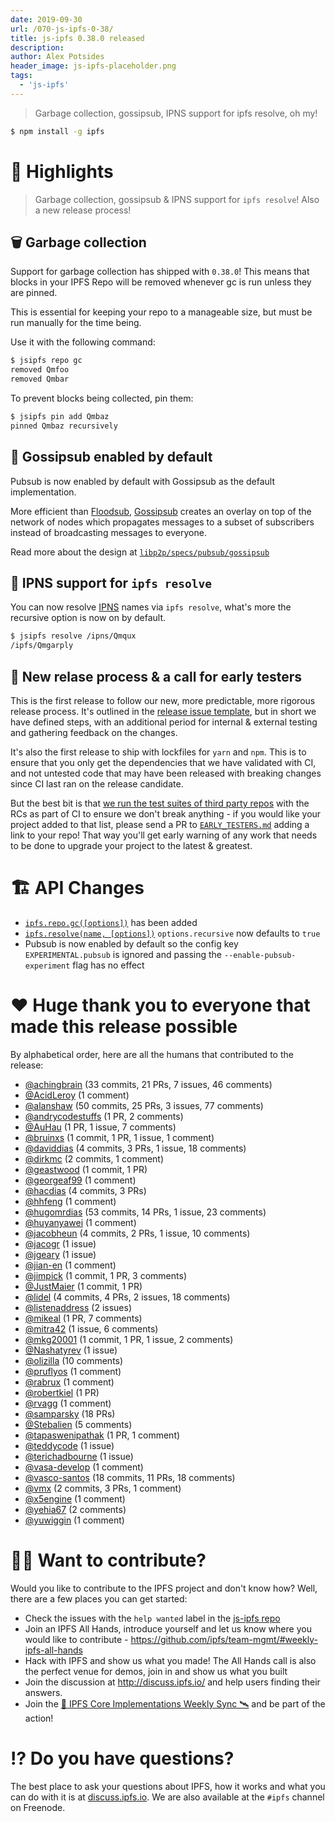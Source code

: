 ```yaml
---
date: 2019-09-30
url: /070-js-ipfs-0-38/
title: js-ipfs 0.38.0 released
description:
author: Alex Potsides
header_image: js-ipfs-placeholder.png
tags:
  - 'js-ipfs'
---
```


> Garbage collection, gossipsub, IPNS support for ipfs resolve, oh my!

```bash
$ npm install -g ipfs
```

# 🔦 Highlights

> Garbage collection, gossipsub & IPNS support for `ipfs resolve`! Also a new release process!

## 🗑️ Garbage collection

Support for garbage collection has shipped with `0.38.0`! This means that blocks in your IPFS Repo will be removed whenever gc is run unless they are pinned.

This is essential for keeping your repo to a manageable size, but must be run manually for the time being.

Use it with the following command:

```bash
$ jsipfs repo gc
removed Qmfoo
removed Qmbar
```

To prevent blocks being collected, pin them:

```bash
$ jsipfs pin add Qmbaz
pinned Qmbaz recursively
```

## 💬 Gossipsub enabled by default

Pubsub is now enabled by default with Gossipsub as the default implementation.

More efficient than [Floodsub](https://github.com/libp2p/js-libp2p-floodsub), [Gossipsub](https://github.com/ChainSafe/gossipsub-js) creates an overlay on top of the network of nodes which propagates messages to a subset of subscribers instead of broadcasting messages to everyone.

Read more about the design at [`libp2p/specs/pubsub/gossipsub`](https://github.com/libp2p/specs/tree/master/pubsub/gossipsub)

## 📛 IPNS support for `ipfs resolve`

You can now resolve [IPNS](https://docs.ipfs.io/guides/concepts/ipns/) names via `ipfs resolve`, what's more the recursive option is now on by default.

```bash
$ jsipfs resolve /ipns/Qmqux
/ipfs/Qmgarply
```

## 🎁 New relase process & a call for early testers

This is the first release to follow our new, more predictable, more rigorous release process. It's outlined in the [release issue template](https://github.com/ipfs/js-ipfs/blob/master/doc/RELEASE_ISSUE_TEMPLATE.md), but in short we have defined steps, with an additional period for internal & external testing and gathering feedback on the changes.

It's also the first release to ship with lockfiles for `yarn` and `npm`. This is to ensure that you only get the dependencies that we have validated with CI, and not untested code that may have been released with breaking changes since CI last ran on the release candidate.

But the best bit is that [we run the test suites of third party repos](https://travis-ci.com/ipfs/js-ipfs/builds/129226310) with the RCs as part of CI to ensure we don't break anything - if you would like your project added to that list, please send a PR to [`EARLY_TESTERS.md`](https://github.com/ipfs/js-ipfs/blob/master/doc/EARLY_TESTERS.md) adding a link to your repo! That way you'll get early warning of any work that needs to be done to upgrade your project to the latest & greatest.

# 🏗 API Changes

- [`ipfs.repo.gc([options])`](https://github.com/ipfs/interface-js-ipfs-core/blob/master/SPEC/REPO.md#repogc) has been added
- [`ipfs.resolve(name, [options])`](https://github.com/ipfs/interface-js-ipfs-core/blob/master/SPEC/MISCELLANEOUS.md#resolve) `options.recursive` now defaults to `true`
- Pubsub is now enabled by default so the config key `EXPERIMENTAL.pubsub` is ignored and passing the `--enable-pubsub-experiment` flag has no effect

# ❤️ Huge thank you to everyone that made this release possible

By alphabetical order, here are all the humans that contributed to the release:

- [@achingbrain](https://github.com/achingbrain) (33 commits, 21 PRs, 7 issues, 46 comments)
- [@AcidLeroy](https://github.com/AcidLeroy) (1 comment)
- [@alanshaw](https://github.com/alanshaw) (50 commits, 25 PRs, 3 issues, 77 comments)
- [@andrycodestuffs](https://github.com/andrycodestuffs) (1 PR, 2 comments)
- [@AuHau](https://github.com/AuHau) (1 PR, 1 issue, 7 comments)
- [@bruinxs](https://github.com/bruinxs) (1 commit, 1 PR, 1 issue, 1 comment)
- [@daviddias](https://github.com/daviddias) (4 commits, 3 PRs, 1 issue, 18 comments)
- [@dirkmc](https://github.com/dirkmc) (2 commits, 1 comment)
- [@geastwood](https://github.com/geastwood) (1 commit, 1 PR)
- [@georgeaf99](https://github.com/georgeaf99) (1 comment)
- [@hacdias](https://github.com/hacdias) (4 commits, 3 PRs)
- [@hhfeng](https://github.com/hhfeng) (1 comment)
- [@hugomrdias](https://github.com/hugomrdias) (53 commits, 14 PRs, 1 issue, 23 comments)
- [@huyanyawei](https://github.com/huyanyawei) (1 comment)
- [@jacobheun](https://github.com/jacobheun) (4 commits, 2 PRs, 1 issue, 10 comments)
- [@jacogr](https://github.com/jacogr) (1 issue)
- [@jgeary](https://github.com/jgeary) (1 issue)
- [@jian-en](https://github.com/jian-en) (1 comment)
- [@jimpick](https://github.com/jimpick) (1 commit, 1 PR, 3 comments)
- [@JustMaier](https://github.com/JustMaier) (1 commit, 1 PR)
- [@lidel](https://github.com/lidel) (4 commits, 4 PRs, 2 issues, 18 comments)
- [@listenaddress](https://github.com/listenaddress) (2 issues)
- [@mikeal](https://github.com/mikeal) (1 PR, 7 comments)
- [@mitra42](https://github.com/mitra42) (1 issue, 6 comments)
- [@mkg20001](https://github.com/mkg20001) (1 commit, 1 PR, 1 issue, 2 comments)
- [@Nashatyrev](https://github.com/Nashatyrev) (1 issue)
- [@olizilla](https://github.com/olizilla) (10 comments)
- [@pruflyos](https://github.com/pruflyos) (1 comment)
- [@rabrux](https://github.com/rabrux) (1 comment)
- [@robertkiel](https://github.com/robertkiel) (1 PR)
- [@rvagg](https://github.com/rvagg) (1 comment)
- [@samparsky](https://github.com/samparsky) (18 PRs)
- [@Stebalien](https://github.com/Stebalien) (5 comments)
- [@tapaswenipathak](https://github.com/tapaswenipathak) (1 PR, 1 comment)
- [@teddycode](https://github.com/teddycode) (1 issue)
- [@terichadbourne](https://github.com/terichadbourne) (1 issue)
- [@vasa-develop](https://github.com/vasa-develop) (1 comment)
- [@vasco-santos](https://github.com/vasco-santos) (18 commits, 11 PRs, 18 comments)
- [@vmx](https://github.com/vmx) (2 commits, 3 PRs, 1 comment)
- [@x5engine](https://github.com/x5engine) (1 comment)
- [@yehia67](https://github.com/yehia67) (2 comments)
- [@yuwiggin](https://github.com/yuwiggin) (1 comment)

# 🙌🏽 Want to contribute?

Would you like to contribute to the IPFS project and don't know how? Well, there are a few places you can get started:

- Check the issues with the `help wanted` label in the [js-ipfs repo](https://github.com/ipfs/js-ipfs/issues?q=is%3Aopen+is%3Aissue+label%3A%22help+wanted%22)
- Join an IPFS All Hands, introduce yourself and let us know where you would like to contribute - https://github.com/ipfs/team-mgmt/#weekly-ipfs-all-hands
- Hack with IPFS and show us what you made! The All Hands call is also the perfect venue for demos, join in and show us what you built
- Join the discussion at http://discuss.ipfs.io/ and help users finding their answers.
- Join the [🚀 IPFS Core Implementations Weekly Sync 🛰](https://github.com/ipfs/team-mgmt/issues/992) and be part of the action!

# ⁉️ Do you have questions?

The best place to ask your questions about IPFS, how it works and what you can do with it is at [discuss.ipfs.io](http://discuss.ipfs.io). We are also available at the `#ipfs` channel on Freenode.
